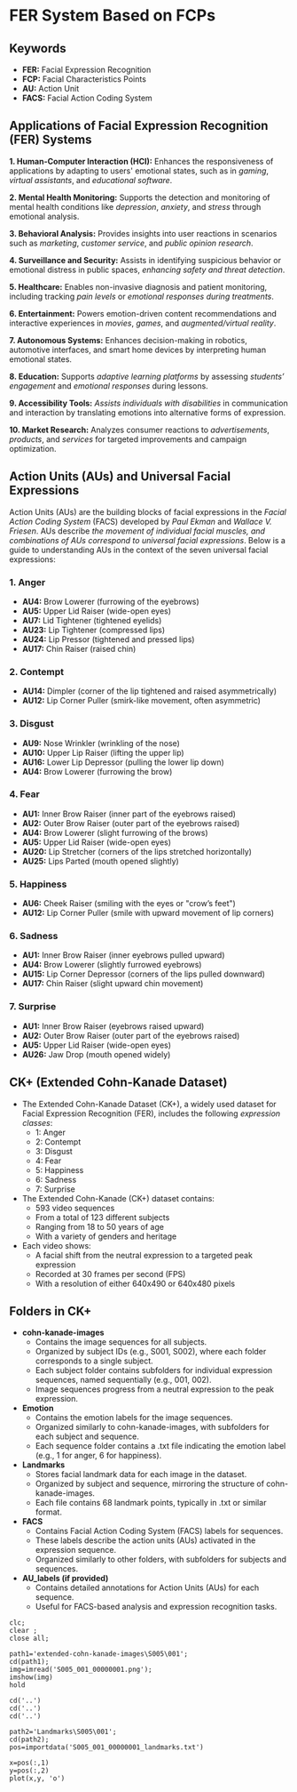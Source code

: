 # FER System Based on FCPs

## Keywords
* **FER:** Facial Expression Recognition
* **FCP:** Facial Characteristics Points
* **AU:** Action Unit
* **FACS:** Facial Action Coding System

## Applications of Facial Expression Recognition (FER) Systems
**1. Human-Computer Interaction (HCI):** 
Enhances the responsiveness of applications by adapting to users' emotional states, such as in _gaming_, _virtual assistants_, and _educational software_.

**2. Mental Health Monitoring:**
Supports the detection and monitoring of mental health conditions like _depression_, _anxiety_, and _stress_ through emotional analysis.

**3. Behavioral Analysis:**
Provides insights into user reactions in scenarios such as _marketing_, _customer service_, and _public opinion research_.

**4. Surveillance and Security:** 
Assists in identifying suspicious behavior or emotional distress in public spaces, _enhancing safety and threat detection_.

**5. Healthcare:** 
Enables non-invasive diagnosis and patient monitoring, including tracking _pain levels_ or _emotional responses during treatments_.

**6. Entertainment:** 
Powers emotion-driven content recommendations and interactive experiences in _movies_, _games_, and _augmented/virtual reality_.

**7. Autonomous Systems:** 
Enhances decision-making in robotics, automotive interfaces, and smart home devices by interpreting human emotional states.

**8. Education:** 
Supports _adaptive learning platforms_ by assessing _students’ engagement_ and _emotional responses_ during lessons.

**9. Accessibility Tools:** 
_Assists individuals with disabilities_ in communication and interaction by translating emotions into alternative forms of expression.

**10. Market Research:** 
Analyzes consumer reactions to _advertisements_, _products_, and _services_ for targeted improvements and campaign optimization.

## Action Units (AUs) and Universal Facial Expressions
Action Units (AUs) are the building blocks of facial expressions in the _Facial Action Coding System_ (FACS) developed by _Paul Ekman_ and _Wallace V. Friesen_. AUs describe _the movement of individual facial muscles, and combinations of AUs correspond to universal facial expressions_. Below is a guide to understanding AUs in the context of the seven universal facial expressions:

### 1. Anger
* **AU4:** Brow Lowerer (furrowing of the eyebrows)
* **AU5:** Upper Lid Raiser (wide-open eyes)
* **AU7:** Lid Tightener (tightened eyelids)
* **AU23:** Lip Tightener (compressed lips)
* **AU24:** Lip Pressor (tightened and pressed lips)
* **AU17:** Chin Raiser (raised chin)

### 2. Contempt
* **AU14:** Dimpler (corner of the lip tightened and raised asymmetrically)
* **AU12:** Lip Corner Puller (smirk-like movement, often asymmetric)

### 3. Disgust
* **AU9:** Nose Wrinkler (wrinkling of the nose)
* **AU10:** Upper Lip Raiser (lifting the upper lip)
* **AU16:** Lower Lip Depressor (pulling the lower lip down)
* **AU4:** Brow Lowerer (furrowing the brow)

### 4. Fear
* **AU1:** Inner Brow Raiser (inner part of the eyebrows raised)
* **AU2:** Outer Brow Raiser (outer part of the eyebrows raised)
* **AU4:** Brow Lowerer (slight furrowing of the brows)
* **AU5:** Upper Lid Raiser (wide-open eyes)
* **AU20:** Lip Stretcher (corners of the lips stretched horizontally)
* **AU25:** Lips Parted (mouth opened slightly)

### 5. Happiness
* **AU6:** Cheek Raiser (smiling with the eyes or "crow’s feet")
* **AU12:** Lip Corner Puller (smile with upward movement of lip corners)

### 6. Sadness
* **AU1:** Inner Brow Raiser (inner eyebrows pulled upward)
* **AU4:** Brow Lowerer (slightly furrowed eyebrows)
* **AU15:** Lip Corner Depressor (corners of the lips pulled downward)
* **AU17:** Chin Raiser (slight upward chin movement)

### 7. Surprise
* **AU1:** Inner Brow Raiser (eyebrows raised upward)
* **AU2:** Outer Brow Raiser (outer part of the eyebrows raised)
* **AU5:** Upper Lid Raiser (wide-open eyes)
* **AU26:** Jaw Drop (mouth opened widely)

## CK+ (Extended Cohn-Kanade Dataset)
* The Extended Cohn-Kanade Dataset (CK+), a widely used dataset for Facial Expression Recognition (FER), includes the following _expression classes_:
  * 1: Anger
  * 2: Contempt
  * 3: Disgust
  * 4: Fear
  * 5: Happiness
  * 6: Sadness
  * 7: Surprise
* The Extended Cohn-Kanade (CK+) dataset contains:
  * 593 video sequences
  * From a total of 123 different subjects
  * Ranging from 18 to 50 years of age
  * With a variety of genders and heritage
* Each video shows:
  * A facial shift from the neutral expression to a targeted peak expression
  * Recorded at 30 frames per second (FPS)
  * With a resolution of either 640x490 or 640x480 pixels
## Folders in CK+
* **cohn-kanade-images**
  * Contains the image sequences for all subjects.
  * Organized by subject IDs (e.g., S001, S002), where each folder corresponds to a single subject.
  * Each subject folder contains subfolders for individual expression sequences, named sequentially (e.g., 001, 002).
  * Image sequences progress from a neutral expression to the peak expression.
* **Emotion**
  * Contains the emotion labels for the image sequences.
  * Organized similarly to cohn-kanade-images, with subfolders for each subject and sequence.
  * Each sequence folder contains a .txt file indicating the emotion label (e.g., 1 for anger, 6 for happiness).
* **Landmarks**
  * Stores facial landmark data for each image in the dataset.
  * Organized by subject and sequence, mirroring the structure of cohn-kanade-images.
  * Each file contains 68 landmark points, typically in .txt or similar format.
* **FACS**
  * Contains Facial Action Coding System (FACS) labels for sequences.
  * These labels describe the action units (AUs) activated in the expression sequence.
  * Organized similarly to other folders, with subfolders for subjects and sequences.
* **AU_labels (if provided)**
  * Contains detailed annotations for Action Units (AUs) for each sequence.
  * Useful for FACS-based analysis and expression recognition tasks.


```
clc;
clear ;
close all;

path1='extended-cohn-kanade-images\S005\001';
cd(path1);
img=imread('S005_001_00000001.png');
imshow(img)
hold

cd('..')
cd('..')
cd('..')

path2='Landmarks\S005\001';
cd(path2);
pos=importdata('S005_001_00000001_landmarks.txt')

x=pos(:,1)
y=pos(:,2)
plot(x,y, 'o')
```

